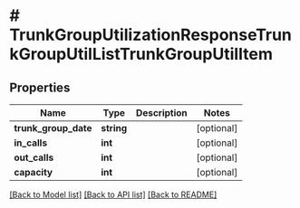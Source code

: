 # # TrunkGroupUtilizationResponseTrunkGroupUtilListTrunkGroupUtilItem

## Properties

Name | Type | Description | Notes
------------ | ------------- | ------------- | -------------
**trunk_group_date** | **string** |  | [optional]
**in_calls** | **int** |  | [optional]
**out_calls** | **int** |  | [optional]
**capacity** | **int** |  | [optional]

[[Back to Model list]](../../README.md#models) [[Back to API list]](../../README.md#endpoints) [[Back to README]](../../README.md)
